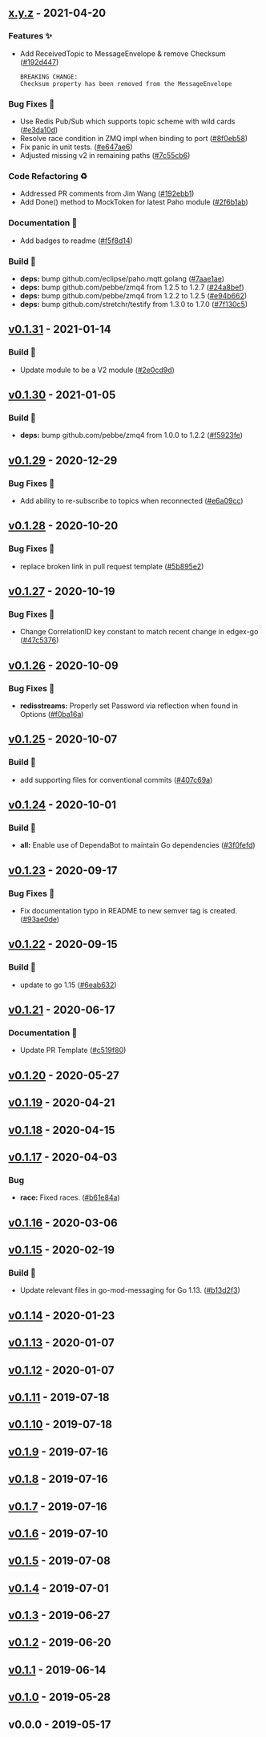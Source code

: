 
<a name="x.y.z"></a>
## [x.y.z] - 2021-04-20
### Features ✨
- Add ReceivedTopic to MessageEnvelope & remove Checksum ([#192d447](https://github.com/edgexfoundry/go-mod-messaging/commits/192d447))
    ```
    BREAKING CHANGE:
    Checksum property has been removed from the MessageEnvelope
    ```
### Bug Fixes 🐛
- Use Redis Pub/Sub which supports topic scheme with wild cards ([#e3da10d](https://github.com/edgexfoundry/go-mod-messaging/commits/e3da10d))
- Resolve race condition in ZMQ impl when binding to port ([#8f0eb58](https://github.com/edgexfoundry/go-mod-messaging/commits/8f0eb58))
- Fix panic in unit tests. ([#e647ae6](https://github.com/edgexfoundry/go-mod-messaging/commits/e647ae6))
- Adjusted missing v2 in remaining paths ([#7c55cb6](https://github.com/edgexfoundry/go-mod-messaging/commits/7c55cb6))
### Code Refactoring ♻
- Addressed PR comments from Jim Wang ([#192ebb1](https://github.com/edgexfoundry/go-mod-messaging/commits/192ebb1))
- Add Done() method to MockToken for latest Paho module ([#2f6b1ab](https://github.com/edgexfoundry/go-mod-messaging/commits/2f6b1ab))
### Documentation 📖
- Add badges to readme ([#f5f8d14](https://github.com/edgexfoundry/go-mod-messaging/commits/f5f8d14))
### Build 👷
- **deps:** bump github.com/eclipse/paho.mqtt.golang ([#7aae1ae](https://github.com/edgexfoundry/go-mod-messaging/commits/7aae1ae))
- **deps:** bump github.com/pebbe/zmq4 from 1.2.5 to 1.2.7 ([#24a8bef](https://github.com/edgexfoundry/go-mod-messaging/commits/24a8bef))
- **deps:** bump github.com/pebbe/zmq4 from 1.2.2 to 1.2.5 ([#e94b662](https://github.com/edgexfoundry/go-mod-messaging/commits/e94b662))
- **deps:** bump github.com/stretchr/testify from 1.3.0 to 1.7.0 ([#7f130c5](https://github.com/edgexfoundry/go-mod-messaging/commits/7f130c5))

<a name="v0.1.31"></a>
## [v0.1.31] - 2021-01-14
### Build 👷
- Update module to be a V2 module ([#2e0cd9d](https://github.com/edgexfoundry/go-mod-messaging/commits/2e0cd9d))

<a name="v0.1.30"></a>
## [v0.1.30] - 2021-01-05
### Build 👷
- **deps:** bump github.com/pebbe/zmq4 from 1.0.0 to 1.2.2 ([#f5923fe](https://github.com/edgexfoundry/go-mod-messaging/commits/f5923fe))

<a name="v0.1.29"></a>
## [v0.1.29] - 2020-12-29
### Bug Fixes 🐛
- Add ability to re-subscribe to topics when reconnected ([#e6a09cc](https://github.com/edgexfoundry/go-mod-messaging/commits/e6a09cc))

<a name="v0.1.28"></a>
## [v0.1.28] - 2020-10-20
### Bug Fixes 🐛
- replace broken link in pull request template ([#5b895e2](https://github.com/edgexfoundry/go-mod-messaging/commits/5b895e2))

<a name="v0.1.27"></a>
## [v0.1.27] - 2020-10-19
### Bug Fixes 🐛
- Change CorrelationID key constant to match recent change in edgex-go ([#47c5376](https://github.com/edgexfoundry/go-mod-messaging/commits/47c5376))

<a name="v0.1.26"></a>
## [v0.1.26] - 2020-10-09
### Bug Fixes 🐛
- **redisstreams:** Properly set Password via reflection when found in Options ([#f0ba16a](https://github.com/edgexfoundry/go-mod-messaging/commits/f0ba16a))

<a name="v0.1.25"></a>
## [v0.1.25] - 2020-10-07
### Build 👷
- add supporting files for conventional commits ([#407c69a](https://github.com/edgexfoundry/go-mod-messaging/commits/407c69a))

<a name="v0.1.24"></a>
## [v0.1.24] - 2020-10-01
### Build 👷
- **all:** Enable use of DependaBot to maintain Go dependencies ([#3f0fefd](https://github.com/edgexfoundry/go-mod-messaging/commits/3f0fefd))

<a name="v0.1.23"></a>
## [v0.1.23] - 2020-09-17
### Bug Fixes 🐛
- Fix documentation typo in README to new semver tag is created. ([#93ae0de](https://github.com/edgexfoundry/go-mod-messaging/commits/93ae0de))

<a name="v0.1.22"></a>
## [v0.1.22] - 2020-09-15
### Build 👷
- update to go 1.15 ([#6eab632](https://github.com/edgexfoundry/go-mod-messaging/commits/6eab632))

<a name="v0.1.21"></a>
## [v0.1.21] - 2020-06-17
### Documentation 📖
- Update PR Template ([#c519f80](https://github.com/edgexfoundry/go-mod-messaging/commits/c519f80))

<a name="v0.1.20"></a>
## [v0.1.20] - 2020-05-27

<a name="v0.1.19"></a>
## [v0.1.19] - 2020-04-21

<a name="v0.1.18"></a>
## [v0.1.18] - 2020-04-15

<a name="v0.1.17"></a>
## [v0.1.17] - 2020-04-03
### Bug
- **race:** Fixed races. ([#b61e84a](https://github.com/edgexfoundry/go-mod-messaging/commits/b61e84a))

<a name="v0.1.16"></a>
## [v0.1.16] - 2020-03-06

<a name="v0.1.15"></a>
## [v0.1.15] - 2020-02-19
### Build 👷
- Update relevant files in go-mod-messaging for Go 1.13. ([#b13d2f3](https://github.com/edgexfoundry/go-mod-messaging/commits/b13d2f3))

<a name="v0.1.14"></a>
## [v0.1.14] - 2020-01-23

<a name="v0.1.13"></a>
## [v0.1.13] - 2020-01-07

<a name="v0.1.12"></a>
## [v0.1.12] - 2020-01-07

<a name="v0.1.11"></a>
## [v0.1.11] - 2019-07-18

<a name="v0.1.10"></a>
## [v0.1.10] - 2019-07-18

<a name="v0.1.9"></a>
## [v0.1.9] - 2019-07-16

<a name="v0.1.8"></a>
## [v0.1.8] - 2019-07-16

<a name="v0.1.7"></a>
## [v0.1.7] - 2019-07-16

<a name="v0.1.6"></a>
## [v0.1.6] - 2019-07-10

<a name="v0.1.5"></a>
## [v0.1.5] - 2019-07-08

<a name="v0.1.4"></a>
## [v0.1.4] - 2019-07-01

<a name="v0.1.3"></a>
## [v0.1.3] - 2019-06-27

<a name="v0.1.2"></a>
## [v0.1.2] - 2019-06-20

<a name="v0.1.1"></a>
## [v0.1.1] - 2019-06-14

<a name="v0.1.0"></a>
## [v0.1.0] - 2019-05-28

<a name="v0.0.0"></a>
## v0.0.0 - 2019-05-17

[Unreleased]: https://github.com/edgexfoundry/go-mod-messaging/compare/x.y.z...HEAD
[x.y.z]: https://github.com/edgexfoundry/go-mod-messaging/compare/v0.1.31...x.y.z
[v0.1.31]: https://github.com/edgexfoundry/go-mod-messaging/compare/v0.1.30...v0.1.31
[v0.1.30]: https://github.com/edgexfoundry/go-mod-messaging/compare/v0.1.29...v0.1.30
[v0.1.29]: https://github.com/edgexfoundry/go-mod-messaging/compare/v0.1.28...v0.1.29
[v0.1.28]: https://github.com/edgexfoundry/go-mod-messaging/compare/v0.1.27...v0.1.28
[v0.1.27]: https://github.com/edgexfoundry/go-mod-messaging/compare/v0.1.26...v0.1.27
[v0.1.26]: https://github.com/edgexfoundry/go-mod-messaging/compare/v0.1.25...v0.1.26
[v0.1.25]: https://github.com/edgexfoundry/go-mod-messaging/compare/v0.1.24...v0.1.25
[v0.1.24]: https://github.com/edgexfoundry/go-mod-messaging/compare/v0.1.23...v0.1.24
[v0.1.23]: https://github.com/edgexfoundry/go-mod-messaging/compare/v0.1.22...v0.1.23
[v0.1.22]: https://github.com/edgexfoundry/go-mod-messaging/compare/v0.1.21...v0.1.22
[v0.1.21]: https://github.com/edgexfoundry/go-mod-messaging/compare/v0.1.20...v0.1.21
[v0.1.20]: https://github.com/edgexfoundry/go-mod-messaging/compare/v0.1.19...v0.1.20
[v0.1.19]: https://github.com/edgexfoundry/go-mod-messaging/compare/v0.1.18...v0.1.19
[v0.1.18]: https://github.com/edgexfoundry/go-mod-messaging/compare/v0.1.17...v0.1.18
[v0.1.17]: https://github.com/edgexfoundry/go-mod-messaging/compare/v0.1.16...v0.1.17
[v0.1.16]: https://github.com/edgexfoundry/go-mod-messaging/compare/v0.1.15...v0.1.16
[v0.1.15]: https://github.com/edgexfoundry/go-mod-messaging/compare/v0.1.14...v0.1.15
[v0.1.14]: https://github.com/edgexfoundry/go-mod-messaging/compare/v0.1.13...v0.1.14
[v0.1.13]: https://github.com/edgexfoundry/go-mod-messaging/compare/v0.1.12...v0.1.13
[v0.1.12]: https://github.com/edgexfoundry/go-mod-messaging/compare/v0.1.11...v0.1.12
[v0.1.11]: https://github.com/edgexfoundry/go-mod-messaging/compare/v0.1.10...v0.1.11
[v0.1.10]: https://github.com/edgexfoundry/go-mod-messaging/compare/v0.1.9...v0.1.10
[v0.1.9]: https://github.com/edgexfoundry/go-mod-messaging/compare/v0.1.8...v0.1.9
[v0.1.8]: https://github.com/edgexfoundry/go-mod-messaging/compare/v0.1.7...v0.1.8
[v0.1.7]: https://github.com/edgexfoundry/go-mod-messaging/compare/v0.1.6...v0.1.7
[v0.1.6]: https://github.com/edgexfoundry/go-mod-messaging/compare/v0.1.5...v0.1.6
[v0.1.5]: https://github.com/edgexfoundry/go-mod-messaging/compare/v0.1.4...v0.1.5
[v0.1.4]: https://github.com/edgexfoundry/go-mod-messaging/compare/v0.1.3...v0.1.4
[v0.1.3]: https://github.com/edgexfoundry/go-mod-messaging/compare/v0.1.2...v0.1.3
[v0.1.2]: https://github.com/edgexfoundry/go-mod-messaging/compare/v0.1.1...v0.1.2
[v0.1.1]: https://github.com/edgexfoundry/go-mod-messaging/compare/v0.1.0...v0.1.1
[v0.1.0]: https://github.com/edgexfoundry/go-mod-messaging/compare/v0.0.0...v0.1.0
